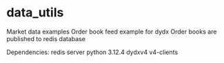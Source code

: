 # data_utils
Market data examples 
Order book feed example for dydx
Order books are published to redis database

Dependencies: 
redis server
python 3.12.4
dydxv4 v4-clients
